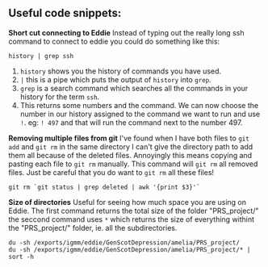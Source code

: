 ## Useful code snippets:

**Short cut connecting to Eddie**
Instead of typing out the really long ssh command to connect to eddie you could do something like this:
```
history | grep ssh
```
1. `history` shows you the history of commands you have used.
2. `|` this is a pipe which puts the output of `history` into `grep`.
3. `grep` is a search command which searches all the commands in your history for the term `ssh`.
4. This returns some numbers and the command. We can now choose the number in our history assigned to the command we want to run and use `!`. eg: `! 497` and that will run the command next to the number 497.

**Removing multiple files from git**
I've found when I have both files to `git add` and `git rm` in the same directory I can't give the directory path to add them all because of the deleted files. Annoyingly this means copying and pasting each file to `git rm` manually. This command will `git rm` all removed files. Just be careful that you do want to `git rm` all these files!
```
git rm `git status | grep deleted | awk '{print $3}'`
```

**Size of directories**
Useful for seeing how much space you are using on Eddie. The first command returns the total size of the folder "PRS_project/" the seccond command uses `*` which returns the size of everything withint the "PRS_project/" folder, ie. all the subdirectories.
```
du -sh /exports/igmm/eddie/GenScotDepression/amelia/PRS_project/
du -sh /exports/igmm/eddie/GenScotDepression/amelia/PRS_project/* | sort -h
```



